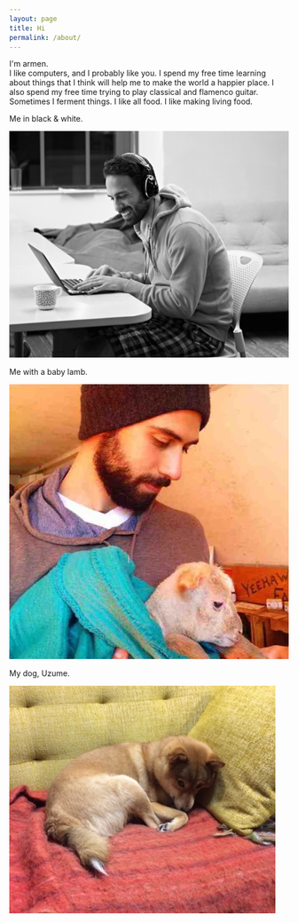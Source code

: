 ```yaml
---
layout: page
title: Hi
permalink: /about/
---
```


I'm armen.  
I like computers, and I probably like you.
I spend my free time learning about things that I think will help me to make the world a happier place. I also spend my free time trying to play classical and flamenco guitar. Sometimes I ferment things. I like all food. I like making living food.  

<div class="about-col">
  <p>Me in black & white.</p>
  <img class="about-img" src="/public/images/armen.jpeg" alt="Me"/>
</div>
<div class="about-col">
  <p>Me with a baby lamb.</p>
  <img class="about-img" src="/public/images/me.jpg" alt="Me with a lamb"/>  
</div>
<div class="about-col">
  <p>My dog, Uzume.</p>
  <img class="about-img" src="/public/images/uzume.jpg" alt="Uzume"/>
</div>
